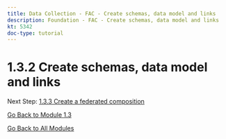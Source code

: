 ```yaml
---
title: Data Collection - FAC - Create schemas, data model and links
description: Foundation - FAC - Create schemas, data model and links
kt: 5342
doc-type: tutorial
---
```

# 1.3.2 Create schemas, data model and links

Next Step: [1.3.3 Create a federated composition](./ex3.md)

[Go Back to Module 1.3](./fac.md)

[Go Back to All Modules](../../../overview.md)
